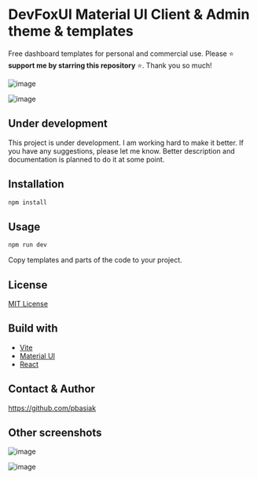 # DevFoxUI Material UI Client & Admin theme & templates

Free dashboard templates for personal and commercial use. Please ⭐ **support me by starring this repository** ⭐. Thank you so much!

![image](https://github.com/pbasiak/dev-fox-ui-mui-dashboard-theme/assets/4548734/d8c276c8-7bcb-40b0-92ec-4db3d6808ef6)

![image](https://github.com/pbasiak/dev-fox-ui-mui-dashboard-theme/assets/4548734/bf88e9ef-5631-45b4-a066-ce48b1cac28f)


## Under development

This project is under development. I am working hard to make it better. If you have any suggestions, please let me know.
Better description and documentation is planned to do it at some point.

## Installation

```bash
npm install
```

## Usage

```bash
npm run dev
```

Copy templates and parts of the code to your project.

## License

[MIT License](LICENSE)

## Build with

- [Vite](https://vitejs.dev/)
- [Material UI](https://material-ui.com/)
- [React](https://reactjs.org/)

## Contact & Author
https://github.com/pbasiak

## Other screenshots

![image](https://github.com/pbasiak/dev-fox-ui-mui-dashboard-theme/assets/4548734/49181fc8-5875-4934-a6f2-6a2aef407d7f)

![image](https://github.com/pbasiak/dev-fox-ui-mui-dashboard-theme/assets/4548734/c647894d-a5a4-49dd-9395-f155c2a8a965)
